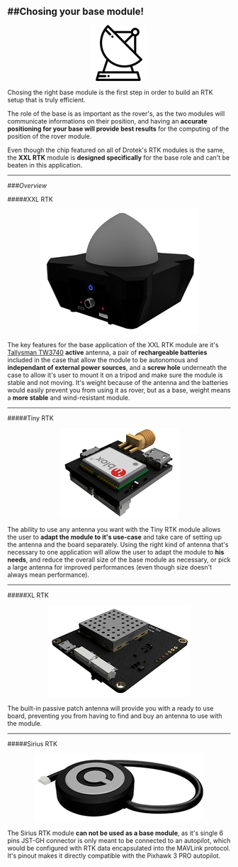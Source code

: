 ##Chosing your base module!
---

<p align="center">
  <img src="./images/icobase.png?raw=true" alt="Ico base"/>
</p>


Chosing the right base module is the first step in order to build an RTK setup that is truly efficient.

The role of the base is as important as the rover's, as the two modules will communicate informations on their position, and having an **accurate positioning for your base will provide best results** for the computing of the position of the rover module.

Even though the chip featured on all of Drotek's RTK modules is the same, the **XXL RTK** module is **designed specifically** for the base role and can't be beaten in this application.

---

###_Overview_

#####XXL RTK

<p align="center">
  <img src="./images/xxl3D.png?raw=true" alt="XXL Base RTK"/>
</p>

The key features for the base application of the XXL RTK module are it's [Tallysman TW3740](http://www.tallysman.com/index.php/gnss/products/antennas-gpsbeidougalileoglonass/tw3740-tw3742/) **active** antenna, a pair of **rechargeable batteries** included in the case that allow the module to be autonomous and **independant of external power sources**, and a **screw hole** underneath the case to allow it's user to mount it on a tripod and make sure the module is stable and not moving. It's weight because of the antenna and the batteries would easily prevent you from using it as rover, but as a base, weight means a **more stable** and wind-resistant module.

---

#####Tiny RTK

<p align="center">
  <img src="./images/tiny3D.png?raw=true" alt="Tiny RTK"/>
</p>

The ability to use any antenna you want with the Tiny RTK module allows the user to **adapt the module to it's use-case** and take care of setting up the antenna and the board separately. Using the right kind of antenna that's necessary to one application will allow the user to adapt the module to **his needs**, and reduce the overall size of the base module as necessary, or pick a large antenna for improved performances (even though size doesn't always mean performance).

---

#####XL RTK

<p align="center">
  <img src="./images/xl3D.png?raw=true" alt="XL RTK"/>
</p>

The built-in passive patch antenna will provide you with a ready to use board, preventing you from having to find and buy an antenna to use with the module. 

---

#####Sirius RTK

<p align="center">
  <img src="./images/sirius3D.png?raw=true" alt="Sirius RTK"/>
</p>

The Sirius RTK module **can not be used as a base module**, as it's single 6 pins JST-GH connector is only meant to be connected to an autopilot, which would be configured with RTK data encapsulated into the MAVLink protocol. It's pinout makes it directly compatible with the Pixhawk 3 PRO autopilot. 


